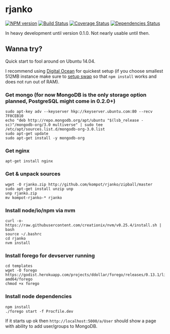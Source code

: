 # rjanko 

[![NPM version][npm-image]][npm-url] [![Build Status][travis-image]][travis-url] [![Coverage Status][coveralls-image]][coveralls-url] [![Dependencies Status][david-image]][david-url]

In heavy development until version 0.1.0. Not nearly usable until then.

[npm-image]: http://img.shields.io/npm/v/rjanko.svg
[npm-url]: https://npmjs.org/package/rjanko

[travis-image]: https://travis-ci.org/kompot/rjanko.svg?branch=master
[travis-url]: https://travis-ci.org/kompot/rjanko

[coveralls-image]: https://coveralls.io/repos/kompot/rjanko/badge.svg?branch=master
[coveralls-url]: https://coveralls.io/r/kompot/rjanko?branch=master

[david-image]: https://david-dm.org/kompot/rjanko.svg
[david-url]: https://david-dm.org/kompot/rjanko 

## Wanna try?

Quick start to fool around on Ubuntu 14.04.

I recommend using [Digital Ocean](https://www.digitalocean.com/?refcode=5cfd9196c66f) for quickest setup (if you choose smallest 512MB instance make sure to [setup swap](https://www.digitalocean.com/community/tutorials/how-to-add-swap-on-ubuntu-14-04) so that `npm install` works and does not run out of RAM).

### Get mongo (for now MongoDB is the only storage option planned, PostgreSQL might come in 0.2.0+)

```
sudo apt-key adv --keyserver hkp://keyserver.ubuntu.com:80 --recv 7F0CEB10
echo "deb http://repo.mongodb.org/apt/ubuntu "$(lsb_release -sc)"/mongodb-org/3.0 multiverse" | sudo tee /etc/apt/sources.list.d/mongodb-org-3.0.list
sudo apt-get update
sudo apt-get install -y mongodb-org
```

### Get nginx

```
apt-get install nginx
```

### Get & unpack sources

```
wget -O rjanko.zip http://github.com/kompot/rjanko/zipball/master
sudo apt-get install unzip unp
unp rjanko.zip
mv kompot-rjanko-* rjanko
```

### Install node/io/npm via nvm

```
curl -o- https://raw.githubusercontent.com/creationix/nvm/v0.25.4/install.sh | bash
source ~/.bashrc
cd rjanko
nvm install
```

### Install forego for devserver running
```
cd templates
wget -O forego https://godist.herokuapp.com/projects/ddollar/forego/releases/0.13.1/linux-amd64/forego
chmod +x forego
```

### Install node dependencies

```
npm install
./forego start -f Procfile.dev
```

If it starts up ok then `http://localhost:5000/a/User` should show a page with ability to add user/groups to MongoDB.
